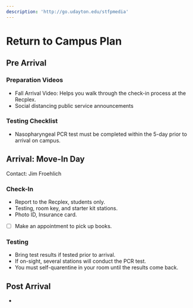 ```yaml
---
description: 'http://go.udayton.edu/stfpmedia'
---
```


# Return to Campus Plan

## Pre Arrival

### Preparation Videos

* Fall Arrival Video: Helps you walk through the check-in process at the Recplex.
* Social distancing public service announcements

### Testing Checklist

* Nasopharyngeal PCR test must be completed within the 5-day prior to arrival on campus.

## Arrival: Move-In Day

Contact: Jim Froehlich

### Check-In

* Report to the Recplex, students only.
* Testing, room key, and starter kit stations.
* Photo ID, Insurance card.
* [ ] Make an appointment to pick up books.

### Testing

* Bring test results if tested prior to arrival.
* If on-sight, several stations will conduct the PCR test.
* You must self-quarentine in your room until the results come back.

## Post Arrival

* 
